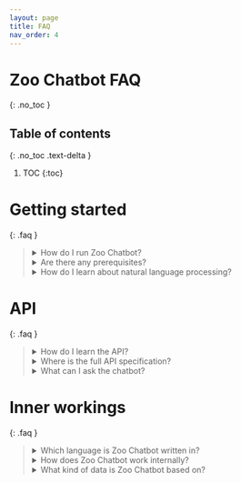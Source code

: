 ```yaml
---
layout: page
title: FAQ
nav_order: 4
---
```


# Zoo Chatbot FAQ
{: .no_toc }

## Table of contents
{: .no_toc .text-delta }

1. TOC
{:toc}

# Getting started

{: .faq }
> <details markdown=1>
> <summary>How do I run Zoo Chatbot?</summary>
> See the [Install and run quickstart]({% link _demo-overview/install-and-run-quickstart.md %}).
> </details>
>
> <details markdown=1>
> <summary>Are there any prerequisites?</summary>
> See the [Install and run quickstart > Prerequisites]({% link _demo-overview/install-and-run-quickstart.md %}#prerequisites).
> </details>
>
> <details markdown=1>
> <summary>How do I learn about natural language processing?</summary>
> See the [Zoo Chatbot deep dive]({% link _zoo-chatbot/zoo-chatbot-deep-dive.md %}). 
> </details>

# API

{: .faq }
> <details markdown=1>
> <summary>How do I learn the API?</summary>
> See the [Zoo Chatbot tutorial]({% link _zoo-chatbot/tutorial/chat-tutorial.md %}).
> </details>
>
> <details markdown=1>
> <summary>Where is the full API specification?</summary>
> See the [API specification]({% link _demo-overview/api-spec.md %}).
> </details>
>
> <details markdown=1>
> <summary>What can I ask the chatbot?</summary>
> Ask the chatbot anything. However, note that responses are limited in number and the most relevant response will be 
> returned. See
> [Install and run quickstart > Send a chat message]({% link _demo-overview/install-and-run-quickstart.md %}#send-a-chat-message)
> for an example request.
> </details>

# Inner workings

{: .faq }
> <details markdown=1>
> <summary>Which language is Zoo Chatbot written in?</summary>
> Zoo Chatbot is written in Java and implements the [Spring Boot](https://spring.io/projects/spring-boot){:target="_blank"} framework.
> </details>
>
> <details markdown=1>
> <summary>How does Zoo Chatbot work internally?</summary>
> See the [Zoo Chatbot deep dive]({% link _zoo-chatbot/zoo-chatbot-deep-dive.md %}).
> </details>
>
> <details markdown=1>
> <summary>What kind of data is Zoo Chatbot based on?</summary>
> Zoo Chatbot is based on a combination of raw data and pre-trained models. See the
> [Zoo Chatbot deep dive]({% link _zoo-chatbot/zoo-chatbot-deep-dive.md %}) for more details.
> </details>
